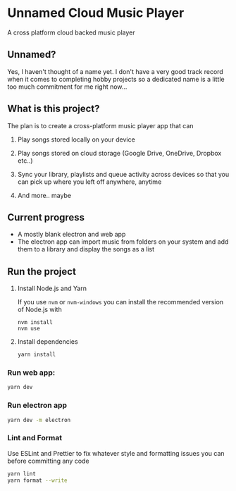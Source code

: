 # Unnamed Cloud Music Player

A cross platform cloud backed music player

## Unnamed?

Yes, I haven't thought of a name yet. I don't have a very good track record when it comes to completing hobby projects so a dedicated name is a little too much commitment for me right now...

## What is this project?

The plan is to create a cross-platform music player app that can

1. Play songs stored locally on your device

2. Play songs stored on cloud storage (Google Drive, OneDrive, Dropbox etc..)

3. Sync your library, playlists and queue activity across devices so that you can pick up where you left off anywhere, anytime

4. And more.. maybe

## Current progress

- A mostly blank electron and web app
- The electron app can import music from folders on your system and add them to a library and display the songs as a list

## Run the project

1. Install Node.js and Yarn

   If you use `nvm` or `nvm-windows` you can install the recommended version of Node.js with

   ```
   nvm install
   nvm use
   ```

2. Install dependencies

   ```sh
   yarn install
   ```

### Run web app:

```sh
yarn dev
```

### Run electron app

```sh
yarn dev -m electron
```

### Lint and Format

Use ESLint and Prettier to fix whatever style and formatting issues you can before committing any code

```sh
yarn lint
yarn format --write
```
